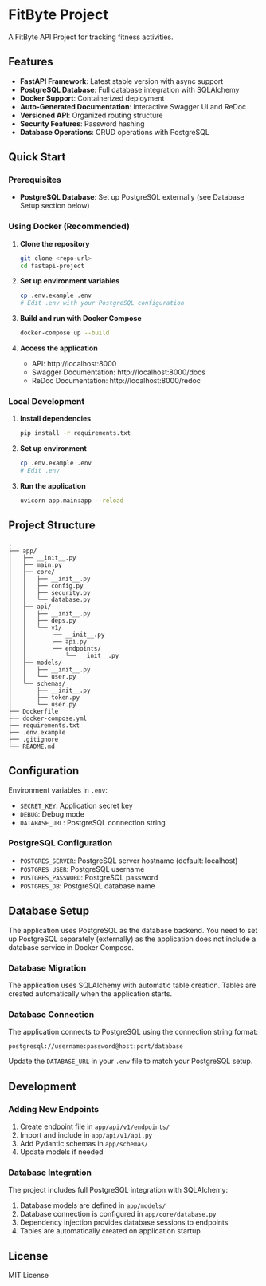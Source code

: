# FitByte Project

A FitByte API Project for tracking fitness activities.

## Features

- **FastAPI Framework**: Latest stable version with async support
- **PostgreSQL Database**: Full database integration with SQLAlchemy
- **Docker Support**: Containerized deployment
- **Auto-Generated Documentation**: Interactive Swagger UI and ReDoc
- **Versioned API**: Organized routing structure
- **Security Features**: Password hashing
- **Database Operations**: CRUD operations with PostgreSQL

## Quick Start

### Prerequisites
- **PostgreSQL Database**: Set up PostgreSQL externally (see Database Setup section below)

### Using Docker (Recommended)

1. **Clone the repository**
   ```bash
   git clone <repo-url>
   cd fastapi-project
   ```

2. **Set up environment variables**
   ```bash
   cp .env.example .env
   # Edit .env with your PostgreSQL configuration
   ```

3. **Build and run with Docker Compose**
   ```bash
   docker-compose up --build
   ```

4. **Access the application**
   - API: http://localhost:8000
   - Swagger Documentation: http://localhost:8000/docs
   - ReDoc Documentation: http://localhost:8000/redoc

### Local Development

1. **Install dependencies**
   ```bash
   pip install -r requirements.txt
   ```

2. **Set up environment**
   ```bash
   cp .env.example .env
   # Edit .env
   ```

3. **Run the application**
   ```bash
   uvicorn app.main:app --reload
   ```

## Project Structure

```
.
├── app/
│   ├── __init__.py
│   ├── main.py
│   ├── core/
│   │   ├── __init__.py
│   │   ├── config.py
│   │   ├── security.py
│   │   └── database.py
│   ├── api/
│   │   ├── __init__.py
│   │   ├── deps.py
│   │   └── v1/
│   │       ├── __init__.py
│   │       ├── api.py
│   │       └── endpoints/
│   │           └── __init__.py
│   ├── models/
│   │   ├── __init__.py
│   │   └── user.py
│   └── schemas/
│       ├── __init__.py
│       ├── token.py
│       └── user.py
├── Dockerfile
├── docker-compose.yml
├── requirements.txt
├── .env.example
├── .gitignore
└── README.md
```

## Configuration

Environment variables in `.env`:

- `SECRET_KEY`: Application secret key
- `DEBUG`: Debug mode
- `DATABASE_URL`: PostgreSQL connection string

### PostgreSQL Configuration
- `POSTGRES_SERVER`: PostgreSQL server hostname (default: localhost)
- `POSTGRES_USER`: PostgreSQL username
- `POSTGRES_PASSWORD`: PostgreSQL password
- `POSTGRES_DB`: PostgreSQL database name

## Database Setup

The application uses PostgreSQL as the database backend. You need to set up PostgreSQL separately (externally) as the application does not include a database service in Docker Compose.


### Database Migration

The application uses SQLAlchemy with automatic table creation. Tables are created automatically when the application starts.

### Database Connection

The application connects to PostgreSQL using the connection string format:
```
postgresql://username:password@host:port/database
```

Update the `DATABASE_URL` in your `.env` file to match your PostgreSQL setup.

## Development

### Adding New Endpoints

1. Create endpoint file in `app/api/v1/endpoints/`
2. Import and include in `app/api/v1/api.py`
3. Add Pydantic schemas in `app/schemas/`
4. Update models if needed

### Database Integration

The project includes full PostgreSQL integration with SQLAlchemy:

1. Database models are defined in `app/models/`
2. Database connection is configured in `app/core/database.py`
3. Dependency injection provides database sessions to endpoints
4. Tables are automatically created on application startup

## License

MIT License